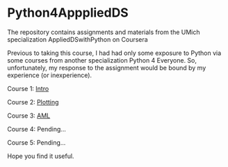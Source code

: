# Python4ApppliedDS
The  repository contains assignments and materials from the UMich specialization AppliedDSwithPython on Coursera

Previous to taking this course, I had had only some exposure to Python 
via some courses from another specialization Python 4 
Everyone. So, unfortunately, my response to the assignment 
would be bound by my experience (or inexperience).

Course 1: [Intro](https://github.com/TLI2958/Python4ApppliedDS/tree/course1)

Course 2: [Plotting](https://github.com/TLI2958/Python4ApppliedDS/tree/course2)

Course 3: [AML](https://github.com/TLI2958/Python4ApppliedDS/tree/course3)

Course 4: Pending...

Course 5: Pending...

Hope you find it useful.
